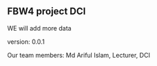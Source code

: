 ## FBW4 project DCI
WE will add more data 

version: 0.0.1

Our team members:
Md Ariful Islam, Lecturer, DCI
